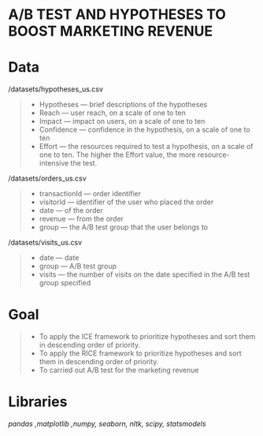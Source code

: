 # A/B TEST AND HYPOTHESES TO BOOST MARKETING REVENUE
# Data
/datasets/hypotheses_us.csv
> - Hypotheses — brief descriptions of the hypotheses
> - Reach — user reach, on a scale of one to ten
> - Impact — impact on users, on a scale of one to ten
> - Confidence — confidence in the hypothesis, on a scale of one to ten
> - Effort — the resources required to test a hypothesis, on a scale of one to ten. The higher the Effort value, the more resource-intensive the test.

/datasets/orders_us.csv
> - transactionId — order identifier
> - visitorId — identifier of the user who placed the order
> - date — of the order
> - revenue — from the order
> - group — the A/B test group that the user belongs to

/datasets/visits_us.csv
> - date — date
> - group — A/B test group
> - visits — the number of visits on the date specified in the A/B test group specified

# Goal
> - To apply the ICE framework to prioritize hypotheses and sort them in descending order of priority.
> - To apply the RICE framework to prioritize hypotheses and sort them in descending order of priority.
> - To carried out A/B test for the marketing revenue

# Libraries
*pandas ,matplotlib ,numpy, seaborn, nltk, scipy, statsmodels*
